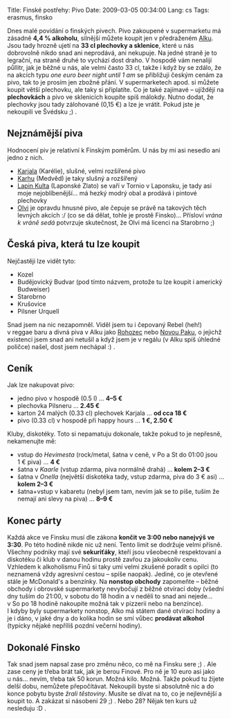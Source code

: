 Title: Finské postřehy: Pivo
Date: 2009-03-05 00:34:00
Lang: cs
Tags: erasmus, finsko

Dnes malé povídání o finských pivech. Pivo zakoupené v supermarketu má zásadně **4,4 % alkoholu**, silnější můžete koupit jen v předraženém [Alku](http://en.wikipedia.org/wiki/Alko). Jsou tady hrozně ujetí na **33 cl plechovky a sklenice**, které u nás dobrovolně nikdo snad ani neprodává, ani nekupuje. Na jedné straně je to legrační, na straně druhé to vychází dost draho. V hospodě vám nenalijí půllitr, jak je běžné u nás, ale velmi často 33 cl, takže i když by se zdálo, že na akcích typu *one euro beer night until 1 am* se přibližuji českým cenám za pivo, tak to je prosím jen zbožné přání. V supermarketech apod. si můžete koupit větší plechovku, ale taky si připlatíte. Co je také zajímavé – ujíždějí na **plechovkách** a pivo ve sklenicích koupíte spíš málokdy. Nutno dodat, že plechovky jsou tady zálohované (0,15 €) a lze je vrátit. Pokud jste je nekoupili ve Švédsku ;) .

## Nejznámější piva

Hodnocení piv je relativní k Finským poměrům. U nás by mi asi nesedlo ani jedno z nich.

-   [Karjala](http://commons.wikimedia.org/wiki/File:Karjala_beer.jpg) (Karélie), slušné, velmi rozšířené pivo
-   [Karhu](http://en.wikipedia.org/wiki/Karhu) (Medvěd) je taky slušný a rozšířený
-   [Lapin Kulta](http://en.wikipedia.org/wiki/Lapin_Kulta) (Laponské Zlato) se vaří v Tornio v Laponsku, je tady asi moje nejoblíbenější… má hezký modrý obal a prodává i pintové plechovky
-   [Olvi](http://en.wikipedia.org/wiki/Olvi) je opravdu hnusné pivo, ale čepuje se právě na takových těch levných akcích :/ (co se dá dělat, tohle je prostě Finsko)… Přísloví *vrána k vráně sedá* potvrzuje skutečnost, že Olvi má licenci na Starobrno ;)

## Česká piva, která tu lze koupit

Nejčastěji lze vidět tyto:

-   Kozel
-   Budějovický Budvar (pod tímto názvem, protože tu lze koupit i americký Budweiser)
-   Starobrno
-   Krušovice
-   Pilsner Urquell

Snad jsem na nic nezapomněl. Viděl jsem tu i čepovaný Rebel (heh!) v reggae baru a divná piva v Alku jako [Rohozec](http://www.pivorohozec.cz/) nebo [Novou Paku](http://www.novopackepivo.cz/), o jejichž existenci jsem snad ani netušil a když jsem je v regálu (v Alku spíš úhledné poličce) našel, dost jsem nechápal :) .

## Ceník

Jak lze nakupovat pivo:

-   jedno pivo v hospodě (0.5 l) … **4–5 €**
-   plechovka Pilsneru … **2.45 €**
-   karton 24 malých (0.33 cl) plechovek Karjala … **od cca 18 €**
-   pivo (0.33 cl) v hospodě při happy hours … **1 €, 2.50 €**

Kluby, diskotéky. Toto si nepamatuju dokonale, takže pokud to je nepřesně, nekamenujte mě:

-   vstup do *Hevimesta* (rock/metal, šatna v ceně, v Po a St do 01:00 jsou 1 € piva) … **4 €**
-   šatna v *Kaarle* (vstup zdarma, piva normálně drahá) … **kolem 2–3 €**
-   šatna v *Onella* (největší diskotéka tady, vstup zdarma, piva do 3 € asi) … **kolem 2–3 €**
-   šatna+vstup v kabaretu (nebyl jsem tam, nevím jak se to píše, tuším že nemají ani slevy na piva) … **8–9 €**

## Konec párty

Každá akce ve Finsku musí dle zákona **končit ve 3:00 nebo nanejvýš ve 3:30**. Po této hodině nikde nic už není. Tento limit se dodržuje velmi přísně. Všechny podniky mají své **sekuriťáky**, kteří jsou všeobecně respektovaní a diskotéku či klub v danou hodinu prostě zavřou za jakoukoliv cenu. Vzhledem k alkoholismu Finů si taky umí velmi zkušeně poradit s opilci (to neznamená vždy agresivní cestou – spíše naopak). Jediné, co je otevřené stále je McDonald's a benzínky. Na **nonstop obchody** zapomeňte – běžné obchody i obrovské supermarkety nevybočují z běžné otvírací doby (všední dny tuším do 21:00, v sobotu do 18 hodin a v neděli to snad ani nejede… v So po 18 hodině nakoupíte možná tak v pizzerii nebo na benzínce). I kdyby byly supermarkety nonstop, Alko má státem dané otvírací hodiny a je i dáno, v jaké dny a do kolika hodin se smí vůbec **prodávat alkohol** (typicky nějaké nepříliš pozdní večerní hodiny).

## Dokonalé Finsko

Tak snad jsem napsal zase pro změnu něco, co mě na Finsku sere ;) . Ale zase ceny je třeba brát tak, jak je berou Finové. Pro ně je 10 euro asi jako u nás… nevím, třeba tak 50 korun. Možná kilo. Možná. Takže pokud tu žijete delší dobu, nemůžete přepočítávat. Nekoupili byste si absolutně nic a do konce pobytu byste *žrali těstoviny*. Musíte se dívat na to, co je nejlevnější a koupit to. A zakázat si násobení 29 ;) . Nebo 28? Nějak ten kurs už nesleduju :D .
